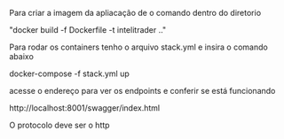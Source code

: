 ﻿Para criar a imagem da apliacação de o comando dentro do diretorio

"docker build -f Dockerfile -t intelitrader .."

Para rodar os containers tenho o arquivo stack.yml e 
insira o comando abaixo 

docker-compose -f stack.yml up

acesse o endereço para ver os endpoints e conferir se está funcionando

http://localhost:8001/swagger/index.html

O protocolo deve ser o http

 